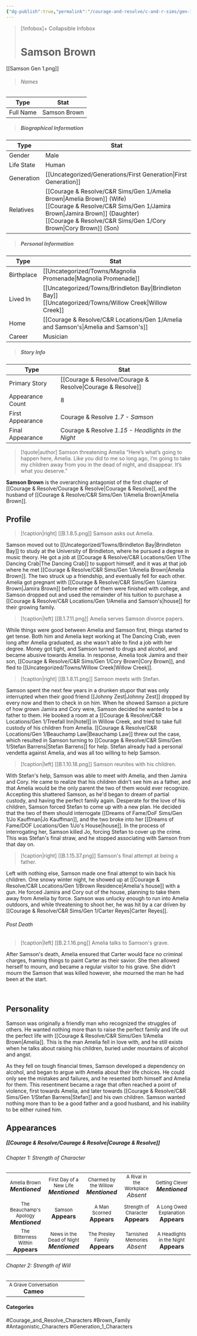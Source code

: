```yaml
---
{"dg-publish":true,"permalink":"/courage-and-resolve/c-and-r-sims/gen-1/samson-brown/"}
---
```


> [!infobox]+ Collapsible Infobox
> # Samson Brown
 [[Samson Gen 1.png]] 
> ###### Names 
  Type | Stat | 
  ---- | ---- | 
  Full Name | Samson Brown | 
>
> ##### Biographical Information
  Type | Stat | 
  ---- | ---- | 
  Gender | Male | 
  Life State | Human |
  Generation | [[Uncategorized/Generations/First Generation\|First Generation]] |
  Relatives | [[Courage & Resolve/C&R Sims/Gen 1/Amelia Brown\|Amelia Brown]] (Wife)<br>[[Courage & Resolve/C&R Sims/Gen 1/Jamira Brown\|Jamira Brown]] (Daughter)<br>[[Courage & Resolve/C&R Sims/Gen 1/Cory Brown\|Cory Brown]] (Son)|
> 
> ##### Personal Information
  Type | Stat | 
  ---- | ---- | 
  Birthplace | [[Uncategorized/Towns/Magnolia Promenade\|Magnolia Promenade]] | 
  Lived In | [[Uncategorized/Towns/Brindleton Bay\|Brindleton Bay]] <br>[[Uncategorized/Towns/Willow Creek\|Willow Creek]]| 
  Home | [[Courage & Resolve/C&R Locations/Gen 1/Amelia and Samson's\|Amelia and Samson's]] | 
  Career | Musician | 
> 
> ##### Story Info
  Type | Stat | 
  ---- | ---- | 
  Primary Story | [[Courage & Resolve/Courage & Resolve\|Courage & Resolve]] | 
  Appearance Count | 8 | 
  First Appearance | Courage & Resolve *1.7 - Samson*
  Final Appearance | Courage & Resolve *1.15 - Headlights in the Night*

> [!quote|author] Samson threatening Amelia
> “Here’s what’s going to happen here, Amelia. Like you did to me so long ago, I’m going to take my children away from you in the dead of night, and disappear. It’s what you deserve.”

**Samson Brown** is the overarching antagonist of the first chapter of [[Courage & Resolve/Courage & Resolve\|Courage & Resolve]], and the husband of [[Courage & Resolve/C&R Sims/Gen 1/Amelia Brown\|Amelia Brown]].

## Profile
> [!caption|right]
 [[B.1.8.5.png]] 
> Samson asks out Amelia.

Samson moved out to [[Uncategorized/Towns/Brindleton Bay\|Brindleton Bay]] to study at the University of Brindleton, where he pursued a degree in music theory. He got a job at [[Courage & Resolve/C&R Locations/Gen 1/The Dancing Crab\|The Dancing Crab]] to support himself, and it was at that job where he met [[Courage & Resolve/C&R Sims/Gen 1/Amelia Brown\|Amelia Brown]]. The two struck up a friendship, and eventually fell for each other. Amelia got pregnant with [[Courage & Resolve/C&R Sims/Gen 1/Jamira Brown\|Jamira Brown]] before either of them were finished with college, and Samson dropped out and used the remainder of his tuition to purchase a [[Courage & Resolve/C&R Locations/Gen 1/Amelia and Samson's\|house]] for their growing family.

> [!caption|left]
 [[B.1.7.11.png]] 
> Amelia serves Samson divorce papers.

While things were good between Amelia and Samson first, things started to get tense. Both him and Amelia kept working at The Dancing Crab, even long after Amelia graduated, as she wasn't able to find a job with her degree. Money got tight, and Samson turned to drugs and alcohol, and became abusive towards Amelia. In response, Amelia took Jamira and their son, [[Courage & Resolve/C&R Sims/Gen 1/Cory Brown\|Cory Brown]], and fled to [[Uncategorized/Towns/Willow Creek\|Willow Creek]].

> [!caption|right]
 [[B.1.8.11.png]] 
> Samson meets with Stefan.

Samson spent the next few years in a drunken stupor that was only interrupted when their good friend [[Johnny Zest\|Johnny Zest]] dropped by every now and then to check in on him. When he showed Samson a picture of how grown Jamira and Cory were, Samson decided he wanted to be a father to them. He booked a room at a [[Courage & Resolve/C&R Locations/Gen 1/Treefall Inn\|hotel]] in Willow Creek, and tried to take full custody of his children from Amelia. [[Courage & Resolve/C&R Locations/Gen 1/Beauchamp Law\|Beauchamp Law]] threw out the case, which resulted in Samson turning to [[Courage & Resolve/C&R Sims/Gen 1/Stefan Barrens\|Stefan Barrens]] for help. Stefan already had a personal vendetta against Amelia, and was all too willing to help Samson.

> [!caption|left]
 [[B.1.10.18.png]] 
> Samson reunites with his children.

With Stefan's help, Samson was able to meet with Amelia, and then Jamira and Cory. He came to realize that his children didn't see him as a father, and that Amelia would be the only parent the two of them would ever recognize. Accepting this shattered Samson, as he'd began to dream of partial custody, and having the perfect family again. Desperate for the love of his children, Samson forced Stefan to come up with a new plan. He decided that the two of them should interrogate [[Dreams of Fame/DoF Sims/Gen 1/Jo Kauffman\|Jo Kauffman]], and the two broke into her [[Dreams of Fame/DOF Locations/Gen 1/Jo's House\|house]]. In the process of interrogating her, Samson killed Jo, forcing Stefan to cover up the crime. This was Stefan's final straw, and he stopped associating with Samson from that day on.

> [!caption|right]
 [[B.1.15.37.png]] 
> Samson's final attempt at being a father.

Left with nothing else, Samson made one final attempt to win back his children. One snowy winter night, he showed up at [[Courage & Resolve/C&R Locations/Gen 1/Brown Residence\|Amelia's house]] with a gun. He forced Jamira and Cory out of the house, planning to take them away from Amelia by force. Samson was unlucky enough to run into Amelia outdoors, and while threatening to shoot her, he was hit by a car driven by [[Courage & Resolve/C&R Sims/Gen 1/Carter Reyes\|Carter Reyes]]. 
######  Post Death

> [!caption|left]
 [[B.2.1.16.png]] 
> Amelia talks to Samson's grave.

After Samson's death, Amelia ensured that Carter would face no criminal charges, framing things to paint Carter as their savior. She then allowed herself to mourn, and became a regular visitor to his grave. She didn't mourn the Samson that was killed however, she mourned the man he had been at the start.

<br style="clear:both; margin: 0; padding: 0" />

## Personality
Samson was originally a friendly man who recognized the struggles of others. He wanted nothing more than to raise the perfect family and life out the perfect life with [[Courage & Resolve/C&R Sims/Gen 1/Amelia Brown\|Amelia]]. This is the man Amelia fell in love with, and he still exists when he talks about raising his children, buried under mountains of alcohol and angst.

As they fell on tough financial times, Samson developed a dependency on alcohol, and began to argue with Amelia about their life choices. He could only see the mistakes and failures, and he resented both himself and Amelia for them. This resentment became a rage that often reached a point of violence, first towards Amelia, and later towards [[Courage & Resolve/C&R Sims/Gen 1/Stefan Barrens\|Stefan]] and his own children. Samson wanted nothing more than to be a good father and a good husband, and his inability to be either ruined him.

## Appearances
##### [[Courage & Resolve/Courage & Resolve\|Courage & Resolve]]
###### Chapter 1: Strength of Character

|                                                                              |                                                                                |                                                                            |                                                                        |                                                                            |
| ---------------------------------------------------------------------------- | ------------------------------------------------------------------------------ | -------------------------------------------------------------------------- | ---------------------------------------------------------------------- | -------------------------------------------------------------------------- |
| <center><font size=2>Amelia Brown<br><font size=3>***Mentioned***            | <center><font size=2>First Day of a New Life<br><font size=3>***Mentioned***   | <center><font size=2>Charmed by the Willow<br><font size=3>***Mentioned*** | <center><font size=2>A Rival in the Workplace<br><font size=3>*Absent* | <center><font size=2>Getting Clever<br><font size=3>***Mentioned***        |
| <center><font size=2>The Beauchamp's Apology<br><font size=3>***Mentioned*** | <center><font size=2>Samson<br><font size=3>**Appears**                        | <center><font size=2>A Man Scorned<br><font size=3>**Appears**             | <center><font size=2>Strength of Character<br><font size=3>**Appears** | <center><font size=2>A Long Owed Explanation<br><font size=3>**Appears**   |
| <center><font size=2>The Bitterness Within<br><font size=3>**Appears**       | <center><font size=2>News in the Dead of Night<br><font size=3>***Mentioned*** | <center><font size=2>The Presley Family<br><font size=3>**Appears**        | <center><font size=2>Tarnished Memories<br><font size=3>*Absent*       | <center><font size=2>A Headlights in the Night<br><font size=3>**Appears** |
###### Chapter 2: Strength of Will
|                                                                     |     |     |     |     |
| ------------------------------------------------------------------- | --- | --- | --- | --- |
| <center><font size=2>A Grave Conversation<br><font size=3>**Cameo** |     |     |     |     |
#### Categories
#Courage_and_Resolve_Characters #Brown_Family #Antagonistic_Characters #Generation_1_Characters